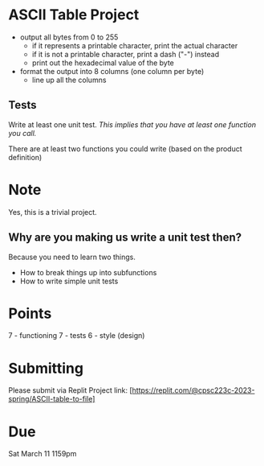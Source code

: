 # ASCII Table Project

* output all bytes from 0 to 255
  * if it represents a printable character, print the actual character
  * if it is not a printable character, print a dash ("-") instead
  * print out the hexadecimal value of the byte
* format the output into 8 columns (one column per byte)
  * line up all the columns

## Tests
Write at least one unit test. _This implies that you have at least one function you call._

There are at least two functions you could write (based on the product definition)

# Note

Yes, this is a trivial project.

## Why are you making us write a unit test then?

Because you need to learn two things.
* How to break things up into subfunctions
* How to write simple unit tests

# Points
7 - functioning
7 - tests
6 - style (design)

# Submitting
Please submit via Replit
Project link: [https://replit.com/@cpsc223c-2023-spring/ASCII-table-to-file]

# Due
Sat March 11 1159pm
